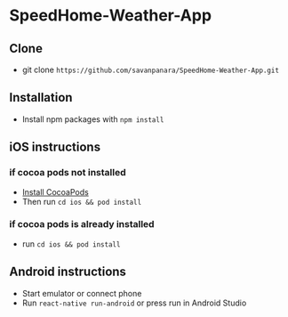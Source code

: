 # SpeedHome-Weather-App

## Clone 
* git clone `https://github.com/savanpanara/SpeedHome-Weather-App.git`

## Installation
* Install npm packages with `npm install`

## iOS instructions
### if cocoa pods not installed
* [Install CocoaPods](https://cocoapods.org/)
* Then run `cd ios && pod install`

### if cocoa pods is already installed
*  run `cd ios && pod install`

## Android instructions     
* Start emulator or connect phone
* Run `react-native run-android` or press run in Android Studio
